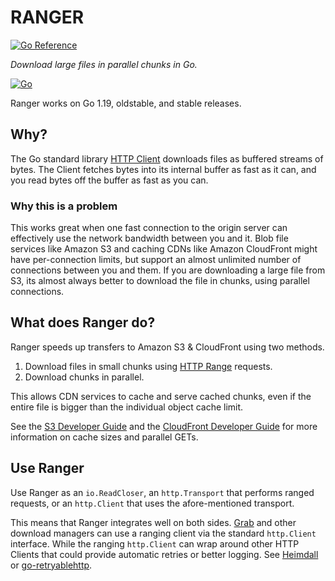 # RANGER

[![Go Reference](https://pkg.go.dev/badge/github.com/sudhirj/ranger.svg)](https://pkg.go.dev/github.com/sudhirj/ranger)

*Download large files in parallel chunks in Go.*

[![Go](https://github.com/sudhirj/ranger/actions/workflows/go.yml/badge.svg)](https://github.com/sudhirj/ranger/actions/workflows/go.yml)

Ranger works on Go 1.19, oldstable, and stable releases.

## Why?

The Go standard library
[HTTP Client](https://pkg.go.dev/net/http#hdr-Clients_and_Transports)
downloads files as buffered streams of bytes. The Client fetches bytes into its
internal buffer as fast as it can, and you read bytes off the buffer as fast as
you can.

### Why this is a problem

This works great when one fast connection to the origin server can effectively
use the network bandwidth between you and it. Blob file services like Amazon S3
and caching CDNs like Amazon CloudFront might have per-connection limits, but
support an almost unlimited number of connections between you and them.
If you are downloading a large file from S3, its almost always better
to download the file in chunks, using parallel connections.

## What does Ranger do?

Ranger speeds up transfers to Amazon S3 & CloudFront using two methods.

1. Download files in small chunks using [HTTP Range](https://developer.mozilla.org/en-US/docs/Web/HTTP/Headers/Range)
   requests.
2. Download chunks in parallel.

This allows CDN services to cache and serve cached chunks, even if the entire
file is bigger than the individual object cache limit.

See the [S3 Developer Guide](https://docs.aws.amazon.com/whitepapers/latest/s3-optimizing-performance-best-practices/use-byte-range-fetches.html)
and the [CloudFront Developer Guide](https://docs.aws.amazon.com/AmazonCloudFront/latest/DeveloperGuide/RangeGETs.html)
for more information on cache sizes and parallel GETs.

## Use Ranger

Use Ranger as an `io.ReadCloser`, an `http.Transport` that performs ranged
requests, or an `http.Client` that uses the afore-mentioned transport.

This means that Ranger integrates well on both sides.
[Grab](https://github.com/cavaliergopher/grab) and other download managers
can use a ranging client via the standard `http.Client` interface.
While the ranging `http.Client` can wrap around other HTTP Clients that could
provide automatic retries or better logging. See
[Heimdall](https://github.com/gojek/heimdall) or [go-retryablehttp](https://github.com/hashicorp/go-retryablehttp).
